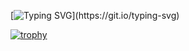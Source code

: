 [![Typing SVG](https://readme-typing-svg.herokuapp.com?font=Fira+Code&size=38&duration=4200&pause=49&color=FFFFFF&background=831010&center=true&vCenter=true&width=1000&height=300&lines=Hello%2C+my+name+is+Michael+Goldberg;Welcome+to+my+GitHub+page!)](https://git.io/typing-svg)

[![trophy](https://github-profile-trophy.vercel.app/?username=An9rewRyan&no-bg=true&theme=gitdimmed&margin-w=35&no-frame=true&margin-h=15)](https://github.com/ryo-ma/github-profile-trophy)
